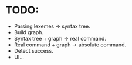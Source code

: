 # TODO:
* Parsing lexemes -> syntax tree.
* Build graph.
* Syntax tree + graph -> real command.
* Real command + graph -> absolute command.
* Detect success.
* UI...